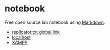  # notebook

Free open source lab notebook using [Markdown](https://en.wikipedia.org/wiki/Markdown).

 - [replicator.txt global link](https://raw.githubusercontent.com/LafeLabs/notebook/main/php/replicator.txt)
 - [localhost](http://localhost/)
 - [XAMPP](https://www.apachefriends.org/)